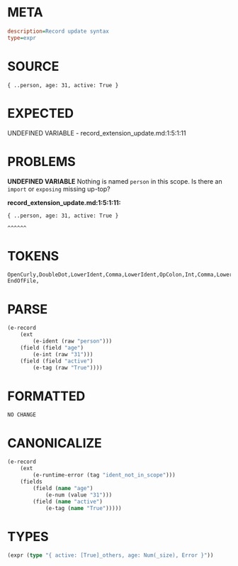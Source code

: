 # META
~~~ini
description=Record update syntax
type=expr
~~~
# SOURCE
~~~roc
{ ..person, age: 31, active: True }
~~~
# EXPECTED
UNDEFINED VARIABLE - record_extension_update.md:1:5:1:11
# PROBLEMS
**UNDEFINED VARIABLE**
Nothing is named `person` in this scope.
Is there an `import` or `exposing` missing up-top?

**record_extension_update.md:1:5:1:11:**
```roc
{ ..person, age: 31, active: True }
```
    ^^^^^^


# TOKENS
~~~zig
OpenCurly,DoubleDot,LowerIdent,Comma,LowerIdent,OpColon,Int,Comma,LowerIdent,OpColon,UpperIdent,CloseCurly,
EndOfFile,
~~~
# PARSE
~~~clojure
(e-record
	(ext
		(e-ident (raw "person")))
	(field (field "age")
		(e-int (raw "31")))
	(field (field "active")
		(e-tag (raw "True"))))
~~~
# FORMATTED
~~~roc
NO CHANGE
~~~
# CANONICALIZE
~~~clojure
(e-record
	(ext
		(e-runtime-error (tag "ident_not_in_scope")))
	(fields
		(field (name "age")
			(e-num (value "31")))
		(field (name "active")
			(e-tag (name "True")))))
~~~
# TYPES
~~~clojure
(expr (type "{ active: [True]_others, age: Num(_size), Error }"))
~~~
